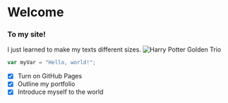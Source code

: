 # Welcome
### To my site!
I just learned to make my texts different sizes.
![Harry Potter Golden Trio](https://www.glitched.online/wp-content/uploads/2024/09/Harry-Potter-HBO-TV-Show-Harry-Ron-Hermione-Casting-Call.jpg)
``` javascript
var myVar = "Hello, world!";
```
- [x] Turn on GitHub Pages
- [x] Outline my portfolio
- [x] Introduce myself to the world
